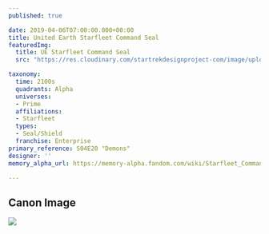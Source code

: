 ```yaml
---
published: true

date: 2019-04-06T07:00:00.000+00:00
title: United Earth Starfleet Command Seal
featuredImg:
  title: UE Starfleet Command Seal
  src: "https://res.cloudinary.com/startrekdesignproject-com/image/upload/v1554919612/UnitedEarthStarfleetCommandSea2-1l.png"

taxonomy:
  time: 2100s
  quadrants: Alpha
  universes:
  - Prime
  affiliations:
  - Starfleet
  types:
  - Seal/Shield
  franchise: Enterprise
primary_reference: S04E20 "Demons"
designer: ''
memory_alpha_url: https://memory-alpha.fandom.com/wiki/Starfleet_Command

---
```

## Canon Image

![](https://res.cloudinary.com/startrekdesignproject-com/image/upload/v1554609301/UnitedEarthStarfleetCommandSeal1.jpg)